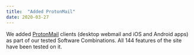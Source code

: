 ```yaml
---
title:  "Added ProtonMail"
date: 2020-03-27
---
```


We added [ProtonMail](https://protonmail.com/) clients (desktop webmail and iOS and Android apps) as part of our tested Software Combinations. All 144 features of the site have been tested on it.